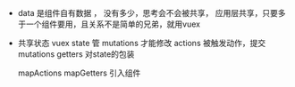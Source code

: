 - data 是组件自有数据 ， 没有多少，思考会不会被共享， 应用层共享，只要多于一个组件要用，且关系不是简单的兄弟，就用vuex
- 共享状态
   vuex  state 管 
   mutations 才能修改
   actions 被触发动作，提交
   mutations
   getters 对state的包装 

   mapActions mapGetters 引入组件